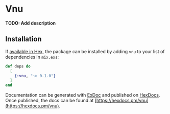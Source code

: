 # Vnu

**TODO: Add description**

## Installation

If [available in Hex](https://hex.pm/docs/publish), the package can be installed
by adding `vnu` to your list of dependencies in `mix.exs`:

```elixir
def deps do
  [
    {:vnu, "~> 0.1.0"}
  ]
end
```

Documentation can be generated with [ExDoc](https://github.com/elixir-lang/ex_doc)
and published on [HexDocs](https://hexdocs.pm). Once published, the docs can
be found at [https://hexdocs.pm/vnu](https://hexdocs.pm/vnu).

